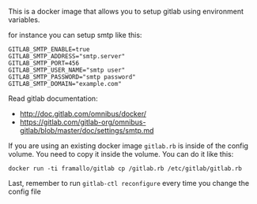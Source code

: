 This is a docker image that allows you to setup gitlab using environment variables.

for instance you can setup smtp like this:

```
GITLAB_SMTP_ENABLE=true
GITLAB_SMTP_ADDRESS="smtp.server"
GITLAB_SMTP_PORT=456
GITLAB_SMTP_USER_NAME="smtp user"
GITLAB_SMTP_PASSWORD="smtp password"
GITLAB_SMTP_DOMAIN="example.com"
```


Read gitlab documentation:

* http://doc.gitlab.com/omnibus/docker/
* https://gitlab.com/gitlab-org/omnibus-gitlab/blob/master/doc/settings/smtp.md


If you are using an existing docker image `gitlab.rb` is inside of the config volume.
You need to copy it inside the volume. You can do it like this:

```
docker run -ti framallo/gitlab cp /gitlab.rb /etc/gitlab/gitlab.rb
```


Last, remember to run `gitlab-ctl reconfigure` every time you change the config file
